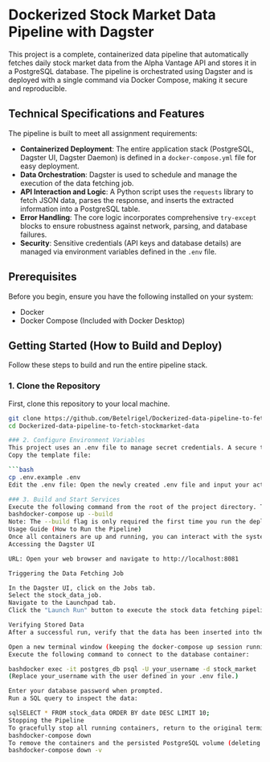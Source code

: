 # Dockerized Stock Market Data Pipeline with Dagster

This project is a complete, containerized data pipeline that automatically fetches daily stock market data from the Alpha Vantage API and stores it in a PostgreSQL database. The pipeline is orchestrated using Dagster and is deployed with a single command via Docker Compose, making it secure and reproducible.

## Technical Specifications and Features

The pipeline is built to meet all assignment requirements:

- **Containerized Deployment**: The entire application stack (PostgreSQL, Dagster UI, Dagster Daemon) is defined in a `docker-compose.yml` file for easy deployment.
- **Data Orchestration**: Dagster is used to schedule and manage the execution of the data fetching job.
- **API Interaction and Logic**: A Python script uses the `requests` library to fetch JSON data, parses the response, and inserts the extracted information into a PostgreSQL table.
- **Error Handling**: The core logic incorporates comprehensive `try-except` blocks to ensure robustness against network, parsing, and database failures.
- **Security**: Sensitive credentials (API keys and database details) are managed via environment variables defined in the `.env` file.

## Prerequisites

Before you begin, ensure you have the following installed on your system:

- Docker
- Docker Compose (Included with Docker Desktop)

## Getting Started (How to Build and Deploy)

Follow these steps to build and run the entire pipeline stack.

### 1. Clone the Repository

First, clone this repository to your local machine.

```bash
git clone https://github.com/Betelrigel/Dockerized-data-pipeline-to-fetch-stockmarket-data.git
cd Dockerized-data-pipeline-to-fetch-stockmarket-data

### 2. Configure Environment Variables
This project uses an .env file to manage secret credentials. A secure template (.env.example) is provided.
Copy the template file:

```bash
cp .env.example .env
Edit the .env file: Open the newly created .env file and input your actual PostgreSQL credentials and your Alpha Vantage API key where indicated by the placeholders.

### 3. Build and Start Services
Execute the following command from the root of the project directory. This command builds the custom Dagster image and starts all dependent services (PostgreSQL, Dagster Webserver, and Dagster Daemon).
bashdocker-compose up --build
Note: The --build flag is only required the first time you run the deployment.
Usage Guide (How to Run the Pipeline)
Once all containers are up and running, you can interact with the system via the Dagster UI.
Accessing the Dagster UI

URL: Open your web browser and navigate to http://localhost:8081

Triggering the Data Fetching Job

In the Dagster UI, click on the Jobs tab.
Select the stock_data_job.
Navigate to the Launchpad tab.
Click the "Launch Run" button to execute the stock data fetching pipeline immediately.

Verifying Stored Data
After a successful run, verify that the data has been inserted into the PostgreSQL database.

Open a new terminal window (keeping the docker-compose up session running).
Execute the following command to connect to the database container:

bashdocker exec -it postgres_db psql -U your_username -d stock_market
(Replace your_username with the user defined in your .env file.)

Enter your database password when prompted.
Run a SQL query to inspect the data:

sqlSELECT * FROM stock_data ORDER BY date DESC LIMIT 10;
Stopping the Pipeline
To gracefully stop all running containers, return to the original terminal session and press Ctrl + C. Then, remove the container instances:
bashdocker-compose down
To remove the containers and the persisted PostgreSQL volume (deleting all stored data), use:
bashdocker-compose down -v
